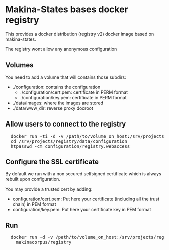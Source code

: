 Makina-States bases docker registry
===================================

This provides a docker distribution (registry v2) docker image based on
makina-states.

The registry wont allow any anonymous configuration

Volumes
-----------
You need to add a volume that will contains those subdirs:

  - ./configuration: contains the configuration
    - ./configuration/cert.pem: certificate in PERM format
    - ./configuration/key.pem: certificate in PERM format
  - ./data/images: where the images are stored
  - ./data/www_dir: reverse proxy docroot

Allow users to connect to the registry
--------------------------------------
<pre>
  docker run -ti -d -v /path/to/volume_on_host:/srv/projects/registry/data makinacorpus/registry bash
  cd /srv/projects/registry/data/configuration
  htpasswd -cm configuration/registry.webaccess <USER> <PASSWORD>
</pre>

Configure the SSL certificate
------------------------------
By default we run with a non secured selfsigned certificate which is always rebuilt
upon configuration.

You may provide a trusted cert by adding:

- configuration/cert.pem:
   Put here your certificate (including all the trust chain) in PEM format
- configuration/key.pem:
   Put here your certificate key in PEM format

Run
---
<pre>
  docker run -d -v /path/to/volume_on_host:/srv/projects/registry/data\
    makinacorpus/registry
</pre>
